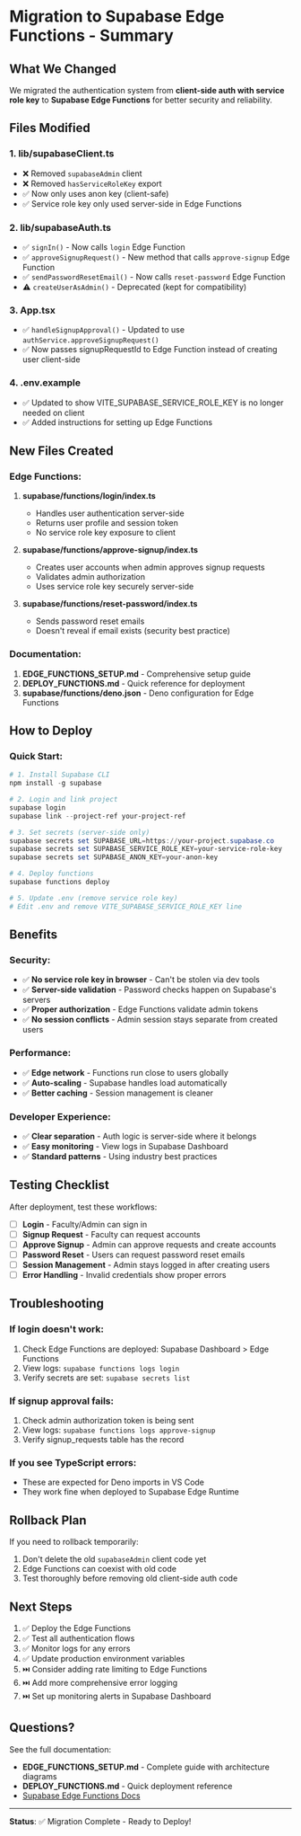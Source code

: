 # Migration to Supabase Edge Functions - Summary

## What We Changed

We migrated the authentication system from **client-side auth with service role key** to **Supabase Edge Functions** for better security and reliability.

## Files Modified

### 1. **lib/supabaseClient.ts**
- ❌ Removed `supabaseAdmin` client
- ❌ Removed `hasServiceRoleKey` export
- ✅ Now only uses anon key (client-safe)
- ✅ Service role key only used server-side in Edge Functions

### 2. **lib/supabaseAuth.ts**
- ✅ `signIn()` - Now calls `login` Edge Function
- ✅ `approveSignupRequest()` - New method that calls `approve-signup` Edge Function
- ✅ `sendPasswordResetEmail()` - Now calls `reset-password` Edge Function
- ⚠️ `createUserAsAdmin()` - Deprecated (kept for compatibility)

### 3. **App.tsx**
- ✅ `handleSignupApproval()` - Updated to use `authService.approveSignupRequest()`
- ✅ Now passes signupRequestId to Edge Function instead of creating user client-side

### 4. **.env.example**
- ✅ Updated to show VITE_SUPABASE_SERVICE_ROLE_KEY is no longer needed on client
- ✅ Added instructions for setting up Edge Functions

## New Files Created

### Edge Functions:
1. **supabase/functions/login/index.ts**
   - Handles user authentication server-side
   - Returns user profile and session token
   - No service role key exposure to client

2. **supabase/functions/approve-signup/index.ts**
   - Creates user accounts when admin approves signup requests
   - Validates admin authorization
   - Uses service role key securely server-side

3. **supabase/functions/reset-password/index.ts**
   - Sends password reset emails
   - Doesn't reveal if email exists (security best practice)

### Documentation:
1. **EDGE_FUNCTIONS_SETUP.md** - Comprehensive setup guide
2. **DEPLOY_FUNCTIONS.md** - Quick reference for deployment
3. **supabase/functions/deno.json** - Deno configuration for Edge Functions

## How to Deploy

### Quick Start:

```powershell
# 1. Install Supabase CLI
npm install -g supabase

# 2. Login and link project
supabase login
supabase link --project-ref your-project-ref

# 3. Set secrets (server-side only)
supabase secrets set SUPABASE_URL=https://your-project.supabase.co
supabase secrets set SUPABASE_SERVICE_ROLE_KEY=your-service-role-key
supabase secrets set SUPABASE_ANON_KEY=your-anon-key

# 4. Deploy functions
supabase functions deploy

# 5. Update .env (remove service role key)
# Edit .env and remove VITE_SUPABASE_SERVICE_ROLE_KEY line
```

## Benefits

### Security:
- ✅ **No service role key in browser** - Can't be stolen via dev tools
- ✅ **Server-side validation** - Password checks happen on Supabase's servers
- ✅ **Proper authorization** - Edge Functions validate admin tokens
- ✅ **No session conflicts** - Admin session stays separate from created users

### Performance:
- ✅ **Edge network** - Functions run close to users globally
- ✅ **Auto-scaling** - Supabase handles load automatically
- ✅ **Better caching** - Session management is cleaner

### Developer Experience:
- ✅ **Clear separation** - Auth logic is server-side where it belongs
- ✅ **Easy monitoring** - View logs in Supabase Dashboard
- ✅ **Standard patterns** - Using industry best practices

## Testing Checklist

After deployment, test these workflows:

- [ ] **Login** - Faculty/Admin can sign in
- [ ] **Signup Request** - Faculty can request accounts
- [ ] **Approve Signup** - Admin can approve requests and create accounts
- [ ] **Password Reset** - Users can request password reset emails
- [ ] **Session Management** - Admin stays logged in after creating users
- [ ] **Error Handling** - Invalid credentials show proper errors

## Troubleshooting

### If login doesn't work:
1. Check Edge Functions are deployed: Supabase Dashboard > Edge Functions
2. View logs: `supabase functions logs login`
3. Verify secrets are set: `supabase secrets list`

### If signup approval fails:
1. Check admin authorization token is being sent
2. View logs: `supabase functions logs approve-signup`
3. Verify signup_requests table has the record

### If you see TypeScript errors:
- These are expected for Deno imports in VS Code
- They work fine when deployed to Supabase Edge Runtime

## Rollback Plan

If you need to rollback temporarily:

1. Don't delete the old `supabaseAdmin` client code yet
2. Edge Functions can coexist with old code
3. Test thoroughly before removing old client-side auth code

## Next Steps

1. ✅ Deploy the Edge Functions
2. ✅ Test all authentication flows
3. ✅ Monitor logs for any errors
4. ✅ Update production environment variables
5. ⏭️ Consider adding rate limiting to Edge Functions
6. ⏭️ Add more comprehensive error logging
7. ⏭️ Set up monitoring alerts in Supabase Dashboard

## Questions?

See the full documentation:
- **EDGE_FUNCTIONS_SETUP.md** - Complete guide with architecture diagrams
- **DEPLOY_FUNCTIONS.md** - Quick deployment reference
- [Supabase Edge Functions Docs](https://supabase.com/docs/guides/functions)

---

**Status**: ✅ Migration Complete - Ready to Deploy!

